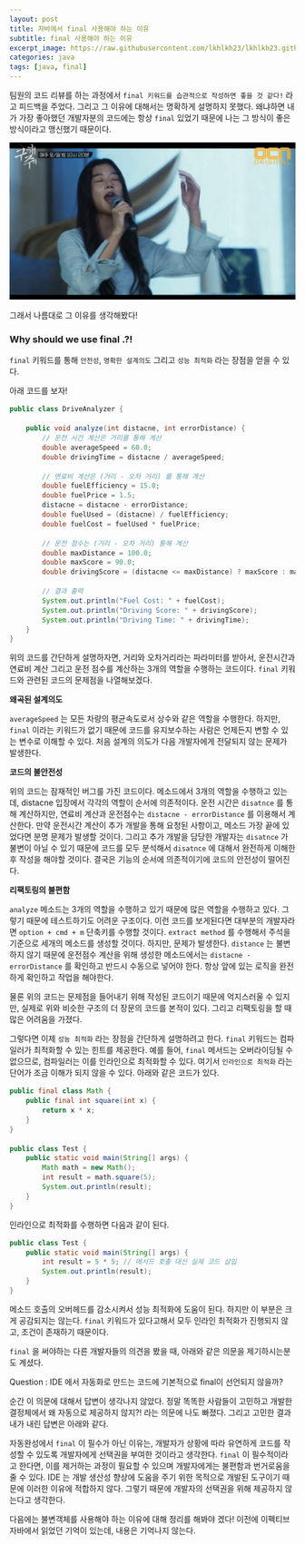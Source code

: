 ```yaml
---
layout: post
title: 자바에서 final 사용해야 하는 이유
subtitle: final 사용해야 하는 이유
excerpt_image: https://raw.githubusercontent.com/lkhlkh23/lkhlkh23.github.io/master/images/2024-07-21/banner.png
categories: java
tags: [java, final]
---
```

팀원의 코드 리뷰를 하는 과정에서 `final 키워드를 습관적으로 작성하면 좋을 것 같다!` 라고 피드백을 주었다. 그리고 그 이유에 대해서는 명확하게 설명하지 못했다. 왜냐하면 내가 가장 좋아했던 개발자분의 코드에는 항상 `final` 있었기 때문에 나는 그 방식이 좋은 방식이라고 맹신했기 때문이다.

![0.png](https://raw.githubusercontent.com/lkhlkh23/lkhlkh23.github.io/master/images/2024-07-21/0.png)

그래서 나름대로 그 이유를 생각해봤다!

### Why should we use final .?!

`final` 키워드를 통해 `안전성`, `명확한 설계의도` 그리고 `성능 최적화` 라는 장점을 얻을 수 있다.

아래 코드를 보자!

```java
public class DriveAnalyzer {

	public void analyze(int distacne, int errorDistance) {
		// 운전 시간 계산은 거리를 통해 계산
		double averageSpeed = 60.0; 
		double drivingTime = distacne / averageSpeed;

		// 연료비 계산은 (거리 - 오차 거리) 를 통해 계산
		double fuelEfficiency = 15.0; 
		double fuelPrice = 1.5; 
		distacne = distacne - errorDistance;
		double fuelUsed = (distacne) / fuelEfficiency;
		double fuelCost = fuelUsed * fuelPrice;

		// 운전 점수는 (거리 - 오차 거리) 통해 계산
		double maxDistance = 100.0;
		double maxScore = 90.0;
		double drivingScore = (distacne <= maxDistance) ? maxScore : maxScore * (maxDistance / distacne);

		// 결과 출력
		System.out.println("Fuel Cost: " + fuelCost);
		System.out.println("Driving Score: " + drivingScore);
		System.out.println("Driving Time: " + drivingTime);
	}
}

```

위의 코드를 간단하게 설명하자면, 거리와 오차거리라는 파라미터를 받아서, 운전시간과 연료비 계산 그리고 운전 점수를 계산하는 3개의 역할을 수행하는 코드이다. `final` 키워드와 관련된 코드의 문제점을 나열해보겠다.

**왜곡된 설계의도**

`averageSpeed` 는 모든 차량의 평균속도로서 상수와 같은 역할을 수행한다. 하지만, `final` 이라는 키워드가 없기 때문에 코드를 유지보수하는 사람은 언제든지 변할 수 있는 변수로 이해할 수 있다. 처음 설계의 의도가 다음 개발자에게 전달되지 않는 문제가 발생한다.

**코드의 불안전성**

위의 코드는 잠재적인 버그를 가진 코드이다. 메소드에서 3개의 역할을 수행하고 있는데, distacne 입장에서 각각의 역할이 순서에 의존적이다. 운전 시간은 `disatnce` 를 통해 계산하지만, 연료비 계산과 운전점수는 `distacne - errorDistance` 를 이용해서 계산한다. 만약 운전시간 계산이 추가 개발을 통해 요청된 사항이고, 메소드 가장 끝에 있었다면 분명 문제가 발생할 것이다. 그리고 추가 개발을 담당한 개발자는 `disatnce` 가 불변이 아닐 수 있기 때문에 코드를 모두 분석해서 `disatnce` 에 대해서 완전하게 이해한 후 작성을 해야할 것이다. 결국은 기능의 순서에 의존적이기에 코드의 안전성이 떨어진다.

**리팩토링의 불편함**

`analyze` 메소드는 3개의 역할을 수행하고 있기 때문에 많은 역할을 수행하고 있다. 그렇기 때문에 테스트하기도 어려운 구조이다. 이런 코드를 보게된다면 대부분의 개발자라면 `option + cmd + m` 단축키를 수행할 것이다.  `extract method` 를 수행해서 주석을 기준으로 세개의 메소드를 생성할 것이다. 하지만, 문제가 발생한다. `distance` 는 불변하지 않기 때문에 운전점수 계산을 위해 생성한 메소드에서는 `distacne - errorDistance` 를 확인하고 반드시 수동으로 넣어야 한다. 항상 앞에 있는 로직을 완전하게 확인하고 작업을 해야한다.

물론 위의 코드는 문제점을 들어내기 위해 작성된 코드이기 때문에 억지스러울 수 있지만, 실제로 위와 비슷한 구조의 더 장문의 코드를 본적이 있다. 그리고 리팩토링을 할 때 많은 어려움을 가졌다.

그렇다면 이제 `성능 최적화` 라는 장점을 간단하게 설명하려고 한다. `final` 키워드는 컴파일러가 최적화할 수 있는 힌트를 제공한다. 예를 들어, `final` 메서드는 오버라이딩될 수 없으므로, 컴파일러는 이를 인라인으로 최적화할 수 있다. 여기서 `인라인으로 최적화` 라는 단어가 조금 이해가 되지 않을 수 있다. 아래와 같은 코드가 있다.

```java
public final class Math {
    public final int square(int x) {
        return x * x;
    }
}

public class Test {
    public static void main(String[] args) {
        Math math = new Math();
        int result = math.square(5); 
        System.out.println(result);
    }
}

```

인라인으로 최적화를 수행하면 다음과 같이 된다.

```java
public class Test {
    public static void main(String[] args) {
        int result = 5 * 5; // 메서드 호출 대신 실제 코드 삽입
        System.out.println(result);
    }
}

```

메소드 호출의 오버헤드를 감소시켜서 성능 최적화에 도움이 된다. 하지만 이 부분은 크게 공감되지는 않는다. `final` 키워드가 있다고해서 모두 인라인 최적화가 진행되지 않고, 조건이 존재하기 때문이다.

`final` 을 써야하는 다른 개발자들의 의견을 봤을 때, 아래와 같은 의문을 제기하시는분도 계셨다.

Question : IDE 에서 자동화로 만드는 코드에 기본적으로 final이 선언되지 않을까?

순간 이 의문에 대해서 답변이 생각나지 않았다. 정말 똑똑한 사람들이 고민하고 개발한 결정체에서 왜 자동으로 제공하지 않지?! 라는 의문에 나도 빠졌다. 그리고 고민한 결과 내가 내린 답변은 아래와 같다.

자동완성에서 `final` 이 필수가 아닌 이유는, 개발자가 상황에 따라 유연하게 코드를 작성할 수 있도록 개발자에게 선택권을 부여한 것이라고 생각한다. `final` 이 필수적이라고 한다면, 이를 제거하는 과정이 필요할 수 있으며 개발자에게는 불편함과 번거로움을 줄 수 있다. IDE 는 개발 생산성 향상에 도움을 주기 위한 목적으로 개발된 도구이기 때문에 이러한 이유에 적합하지 않다. 그렇기 때문에 개발자의 선택권을 위해 제공하지 않는다고 생각한다.

다음에는 불변객체를 사용해야 하는 이유에 대해 정리를 해봐야 겠다! 이전에 이펙티브 자바에서 읽었던 기억이 있는데, 내용은 기억나지 않는다.
